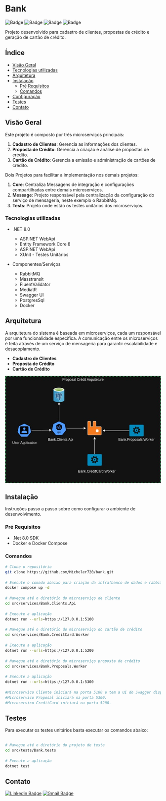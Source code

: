 # Bank
![Badge](https://img.shields.io/static/v1?label=Microservices&message=.Net&color=512BD4&style=flat&logo=dotnet)
![Badge](https://img.shields.io/static/v1?label=Mensageria&message=RabbitMQ&color=FF6600&style=flat&logo=rabbitmq)
![Badge](https://img.shields.io/static/v1?label=Banco&message=Postgress&color=4169E1&style=flat&logo=postgresql)
![Badge](https://img.shields.io/static/v1?label=Infrastructure&message=Docker&color=2496ED&style=flat&logo=docker)


Projeto desenvolvido para cadastro de clientes, propostas de crédito e geração de cartão de crédito.

## Índice

- [Visão Geral](#visão-geral)
- [Tecnologias utilizadas](#tecnologias-utilizadas)
- [Arquitetura](#arquitetura)
- [Instalação](#instalação)
    - [Pré Requisitos](#pré-requisitos)
    - [Comandos](#comandos)
- [Configuração](#configuração)
- [Testes](#testes)
- [Contato](#contato)

## Visão Geral

Este projeto é composto por três microserviços principais:

1. **Cadastro de Clientes**: Gerencia as informações dos clientes.
2. **Proposta de Crédito**: Gerencia a criação e análise de propostas de crédito.
3. **Cartão de Crédito**: Gerencia a emissão e administração de cartões de crédito.

Dois Projetos para facilitar a implementação nos demais projetos:

1. **Core**: Centraliza Messagens de integração e configurações compartilhadas entre demais microserviços.
2. **Message**: Projeto responsável pela centralização da configuração do serviço de mensageria, neste exemplo o RabbitMq.
3. **Tests**: Projeto onde estão os testes unitários dos microserviços.

### Tecnologias utilizadas

- .NET 8.0
    - ASP.NET WebApi
    - Entity Framework Core 8
    - ASP.NET WebApi
    - XUnit - Testes Unitários

- Componentes/Serviços
    - RabbitMQ
    - Masstransit
    - FluentValidator
    - MediatR
    - Swagger UI
    - PostgresSql
    - Docker

## Arquitetura

A arquitetura do sistema é baseada em microserviços, cada um responsável por uma funcionalidade específica. A comunicação entre os microserviços é feita através de um serviço de mensageria para garantir escalabilidade e desacoplamento.

- **Cadastro de Clientes**
- **Proposta de Crédito**
- **Cartão de Crédito**

![Arquitetura do Sistema](documentation/ProposalCreditArquiteture.jpg)


## Instalação

Instruções passo a passo sobre como configurar o ambiente de desenvolvimento.

### Pré Requisitos
- .Net 8.0 SDK
- Docker e Docker Compose

### Comandos

```bash
# Clone o repositório
git clone https://github.com/Micheler720/bank.git

# Execute o comado abaixo para criação da infra(banco de dados e rabbit)
docker compose up -d

# Navegue até o diretório do microserviço de cliente
cd src/services/Bank.Clients.Api

# Execute a aplicação
dotnet run --urls=https://127.0.0.1:5100

# Navegue até o diretório do microserviço do cartão de crédito
cd src/services/Bank.CreditCard.Worker

# Execute a aplicação
dotnet run --urls=https://127.0.0.1:5200

# Navegue até o diretório do microserviço proposta de crédito
cd src/services/Bank.Proposals.Worker

# Execute a aplicação
dotnet run --urls=https://127.0.0.1:5300 

#Microservico Cliente iniciará na porta 5100 e tem a UI do Swagger disponível.
#Microservico Proposal iniciará na porta 5300.
#Microservico CreditCard iniciará na porta 5200.
```
## Testes
Para executar os testes unitários basta executar os comandos abaixo:

```bash

# Navegue até o diretório do projeto de teste
cd src/tests/Bank.tests

# Execute a aplicação
dotnet test
```

## Contato

[![Linkedin Badge](https://img.shields.io/badge/-Michele-blue?style=flat-square&logo=Linkedin&logoColor=white&link=https://www.linkedin.com/in/tgmarinho/)](https://www.linkedin.com/in/michele-ribeiro-9111a9a7/) 
[![Gmail Badge](https://img.shields.io/badge/-micheler720@gmail.com-c14438?style=flat-square&logo=Gmail&logoColor=white&link=mailto:micheler720@gmail.com)](mailto:micheler720@gmail.com)

